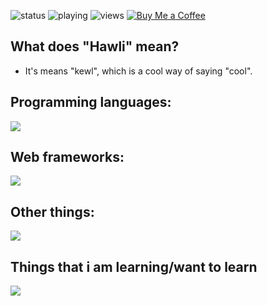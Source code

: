 ![status](https://api.statusbadges.me/badge/status/718503475222413353?simple=true)
![playing](https://api.statusbadges.me/badge/playing/718503475222413353)
![views](https://komarev.com/ghpvc/?username=hawl1)
[![Buy Me a Coffee](https://img.shields.io/badge/buy_me-a_coffee-yellow?logo=buymeacoffee)](https://buymeacoffee.com/hawli)


## What does "Hawli" mean?
- It's means "kewl", which is a cool way of saying "cool".

## Programming languages:

![](https://go-skill-icons.vercel.app/api/icons?i=js,ts,go,lua,py,php,nodejs)

## Web frameworks:

![](https://go-skill-icons.vercel.app/api/icons?i=laravel,express,flask)

## Other things:

![](https://go-skill-icons.vercel.app/api/icons?i=blender,figma,sketchup)

## Things that i am learning/want to learn

![](https://go-skill-icons.vercel.app/api/icons?i=haskell,godot,defold,react,million,angular,nixos)
